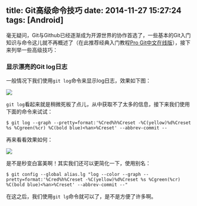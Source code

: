 title: Git高级命令技巧
date: 2014-11-27 15:27:24
tags: [Android]
---
毫无疑问，Git与Github已经逐渐成为开源世界的协作首选了，一些基本的Git入门知识与命令这儿就不再概述了（在此推荐经典入门教程[Pro Git中文在线版](http://git-scm.com/book/zh/v1)），接下来列举一些高级技巧：

### 显示漂亮的Git log日志

一般情况下我们使用`git log`命令来显示log日志，效果如下图：

![](http://pic.yupoo.com/lvning10086/EeSZZs40/iDQBj.png)

`git log`看起来就是稍微死板了点儿，从中获取不了太多的信息，接下来我们使用下面的命令来试试：

```
$ git log --graph --pretty=format:'%Cred%h%Creset -%C(yellow)%d%Creset %s %Cgreen(%cr) %C(bold blue)<%an>%Creset' --abbrev-commit --
```

再来看看效果如何：

![](http://pic.yupoo.com/lvning10086/EeT0h1qe/FroXE.png)

是不是秒变白富美啊！其实我们还可以更简化一下，使用别名：

```
$ git config --global alias.lg "log --color --graph --pretty=format:'%Cred%h%Creset -%C(yellow)%d%Creset %s %Cgreen(%cr) %C(bold blue)<%an>%Creset' --abbrev-commit --"
```

在这之后，我们使用`git lg`命令就可以了，是不是方便了许多啊。
